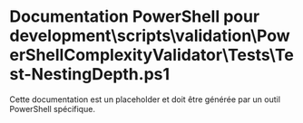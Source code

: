 # Documentation PowerShell pour development\scripts\validation\PowerShellComplexityValidator\Tests\Test-NestingDepth.ps1

Cette documentation est un placeholder et doit être générée par un outil PowerShell spécifique.
